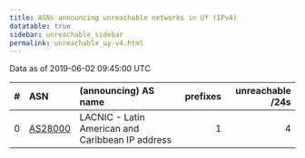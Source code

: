 ```yaml
---
title: ASNs announcing unreachable networks in UY (IPv4)
datatable: true
sidebar: unreachable_sidebar
permalink: unreachable_uy-v4.html
---
```


Data as of 2019-06-02 09:45:00 UTC


<div class="datatable-begin"></div>

|   # | ASN                                    | (announcing) AS name                             |   prefixes |   unreachable /24s |
|----:|:---------------------------------------|:-------------------------------------------------|-----------:|-------------------:|
|   0 | [AS28000](unreachable_AS28000-v4.html) | LACNIC - Latin American and Caribbean IP address |          1 |                  4 |

<div class="datatable-end"></div>